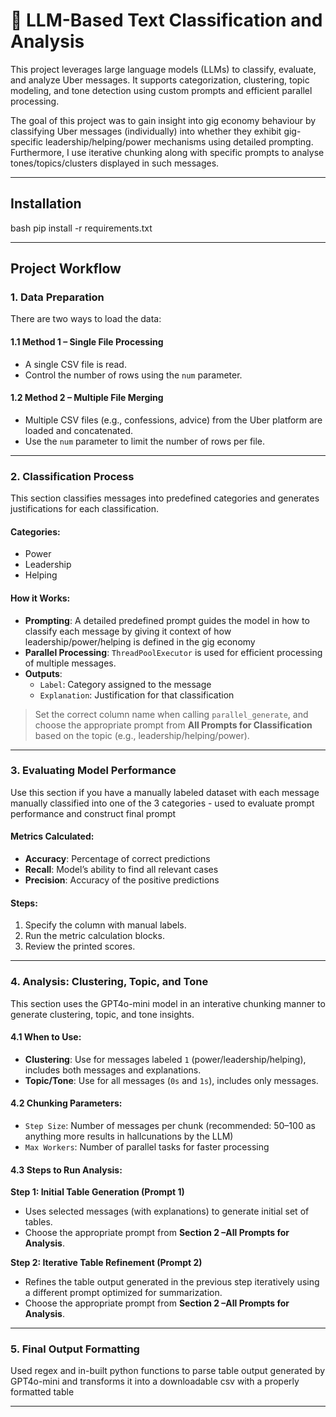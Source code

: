 # 💬 LLM-Based Text Classification and Analysis

This project leverages large language models (LLMs) to classify, evaluate, and analyze Uber messages. It supports categorization, clustering, topic modeling, and tone detection using custom prompts and efficient parallel processing.

The goal of this project was to gain insight into gig economy behaviour by classifying Uber messages (individually) into whether they exhibit gig-specific leadership/helping/power mechanisms using detailed prompting. Furthermore, I use iterative chunking along with specific prompts to analyse tones/topics/clusters displayed in such messages.

---
## Installation

bash
pip install -r requirements.txt

---
## Project Workflow


### 1. Data Preparation

There are two ways to load the data:

#### 1.1 Method 1 – Single File Processing
- A single CSV file is read.
- Control the number of rows using the `num` parameter.

#### 1.2 Method 2 – Multiple File Merging
- Multiple CSV files (e.g., confessions, advice) from the Uber platform are loaded and concatenated.
- Use the `num` parameter to limit the number of rows per file.

---

### 2. Classification Process

This section classifies messages into predefined categories and generates justifications for each classification.

#### Categories:
- Power
- Leadership
- Helping

#### How it Works:
- **Prompting**: A detailed predefined prompt guides the model in how to classify each message by giving it context of how leadership/power/helping is defined in the gig economy
- **Parallel Processing**: `ThreadPoolExecutor` is used for efficient processing of multiple messages.
- **Outputs**:
  - `Label`: Category assigned to the message
  - `Explanation`: Justification for that classification

> Set the correct column name when calling `parallel_generate`, and choose the appropriate prompt from **All Prompts for Classification** based on the topic (e.g., leadership/helping/power).

---

### 3. Evaluating Model Performance

Use this section if you have a manually labeled dataset with each message manually classified into one of the 3 categories - used to evaluate prompt performance and construct final prompt

#### Metrics Calculated:
- **Accuracy**: Percentage of correct predictions
- **Recall**: Model’s ability to find all relevant cases
- **Precision**: Accuracy of the positive predictions

#### Steps:
1. Specify the column with manual labels.
2. Run the metric calculation blocks.
3. Review the printed scores.

---

### 4. Analysis: Clustering, Topic, and Tone

This section uses the GPT4o-mini model in an interative chunking manner to generate clustering, topic, and tone insights.

#### 4.1 When to Use:

- **Clustering**: Use for messages labeled `1` (power/leadership/helping), includes both messages and explanations.
- **Topic/Tone**: Use for all messages (`0s` and `1s`), includes only messages.

#### 4.2 Chunking Parameters:
- `Step Size`: Number of messages per chunk (recommended: 50–100 as anything more results in hallcunations by the LLM)
- `Max Workers`: Number of parallel tasks for faster processing

#### 4.3 Steps to Run Analysis:

**Step 1: Initial Table Generation (Prompt 1)**
- Uses selected messages (with explanations) to generate initial set of tables.
- Choose the appropriate prompt from **Section 2 –All Prompts for Analysis**.

**Step 2: Iterative Table Refinement (Prompt 2)**
- Refines the table output generated in the previous step iteratively using a different prompt optimized for summarization.
- Choose the appropriate prompt from **Section 2 –All Prompts for Analysis**.

---

### 5. Final Output Formatting

Used regex and in-built python functions to parse table output generated by GPT4o-mini and transforms it into a downloadable csv with a properly formatted table

---

